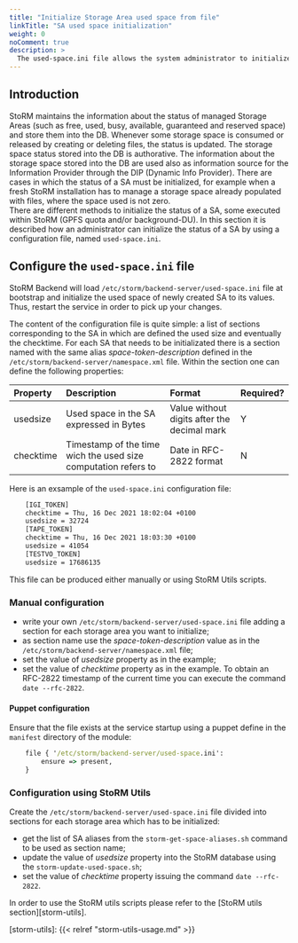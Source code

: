 ```yaml
---
title: "Initialize Storage Area used space from file"
linkTitle: "SA used space initialization"
weight: 0
noComment: true
description: >
  The used-space.ini file allows the system administrator to initialize the status of the Storage Area used space. Instructions on how to initialize a SA used space are given in this section.
---
```


## Introduction

StoRM maintains the information about the status of managed Storage Areas (such as free, used, busy, available, guaranteed and reserved space) and store them into the DB. Whenever some storage space is consumed or released by creating or deleting files, the status is updated. The storage space status stored into the DB is authorative. The information about the storage space stored into the DB are used also as information source for the Information Provider through the DIP (Dynamic Info Provider). There are cases in which the status of a SA must be initialized, for example when a fresh StoRM installation has to manage a storage space already populated with files, where the space used is not zero.  
There are different methods to initialize the status of a SA, some executed within StoRM (GPFS quota and/or background-DU). In this section it is described how an administrator can initialize the status of a SA by using a configuration file, named `used-space.ini`.

## Configure the `used-space.ini` file

StoRM Backend will load `/etc/storm/backend-server/used-space.ini` file at bootstrap and initialize the used space of newly created SA to its values. Thus, restart the service in order to pick up your changes.

The content of the configuration file is quite simple: a list of sections corresponding to the SA in which are defined the used size and eventually the checktime. For each SA that needs to be initializated there is a section named with the same alias *space-token-description* defined in the `/etc/storm/backend-server/namespace.xml` file. Within the section one can define the following properties:

| Property | Description | Format | Required? |
|:---------|:------------|:-------|:----------|
| usedsize | Used space in the SA expressed in Bytes | Value without digits after the decimal mark | Y |
| checktime | Timestamp of the time wich the used size computation refers to | Date in RFC-2822 format | N |


Here is an exsample of the `used-space.ini` configuration file:

```bat
	[IGI_TOKEN]
	checktime = Thu, 16 Dec 2021 18:02:04 +0100
	usedsize = 32724
	[TAPE_TOKEN]
	checktime = Thu, 16 Dec 2021 18:03:30 +0100
	usedsize = 41054
	[TESTVO_TOKEN]
	usedsize = 17686135
````

This file can be produced either manually or using StoRM Utils scripts.

### Manual configuration

* write your own `/etc/storm/backend-server/used-space.ini` file adding a section for each storage area you want to initialize;
* as section name use the *space-token-description* value as in the `/etc/storm/backend-server/namespace.xml` file;
* set the value of *usedsize* property as in the example;
* set the value of *checktime* property as in the example. To obtain an RFC-2822 timestamp of the current time you can execute the command `date --rfc-2822`.

#### Puppet configuration

Ensure that the file exists at the service startup using a puppet define in the `manifest` directory of the module:

```bat
	file { '/etc/storm/backend-server/used-space.ini':
    	ensure => present,
	}
```

### Configuration using StoRM Utils

Create the `/etc/storm/backend-server/used-space.ini` file divided into sections for each storage area which has to be initialized:
* get the list of SA aliases from the `storm-get-space-aliases.sh` command to be used as section name;
* update the value of *usedsize* property into the StoRM database using the `storm-update-used-space.sh`;
* set the value of *checktime* property issuing the command `date --rfc-2822`.

In order to use the StoRM utils scripts please refer to the [StoRM utils section][storm-utils].

[storm-utils]: {{< relref "storm-utils-usage.md" >}}